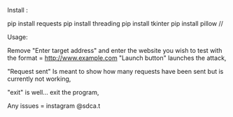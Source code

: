 Install :

pip install requests
pip install threading
pip install tkinter
pip install pillow
//

Usage:

Remove "Enter target address" and enter the website you wish to test with the format = http://www.example.com
"Launch button" launches the attack,

"Request sent" Is meant to show how many requests have been sent but is currently not working,

"exit" is well... exit the program,

Any issues = instagram @sdca.t
